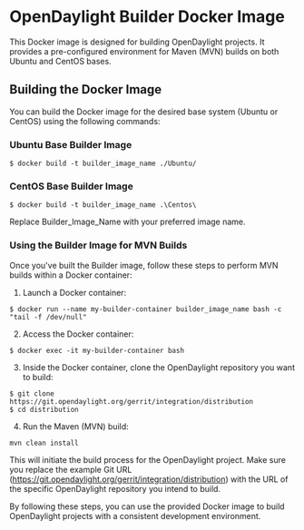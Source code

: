 # OpenDaylight Builder Docker Image

This Docker image is designed for building OpenDaylight projects. It provides a pre-configured environment for Maven (MVN) builds on both Ubuntu and CentOS bases.

## Building the Docker Image

You can build the Docker image for the desired base system (Ubuntu or CentOS) using the following commands:

### Ubuntu Base Builder Image

```
$ docker build -t builder_image_name ./Ubuntu/
```
### CentOS Base Builder Image
```
$ docker build -t builder_image_name .\Centos\ 
```
Replace Builder_Image_Name with your preferred image name.

### Using the Builder Image for MVN Builds 
Once you've built the Builder image, follow these steps to perform MVN builds within a Docker container:

1) Launch a Docker container:
```
$ docker run --name my-builder-container builder_image_name bash -c "tail -f /dev/null"

```
2) Access the Docker container:
```
$ docker exec -it my-builder-container bash
```
3) Inside the Docker container, clone the OpenDaylight repository you want to build:
```
$ git clone https://git.opendaylight.org/gerrit/integration/distribution
$ cd distribution
```
4) Run the Maven (MVN) build:
```
mvn clean install
```
This will initiate the build process for the OpenDaylight project. Make sure you replace the example Git URL (https://git.opendaylight.org/gerrit/integration/distribution) with the URL of the specific OpenDaylight repository you intend to build.

By following these steps, you can use the provided Docker image to build OpenDaylight projects with a consistent development environment.





